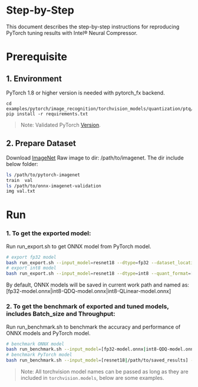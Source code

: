 Step-by-Step
============

This document describes the step-by-step instructions for reproducing PyTorch tuning results with Intel® Neural Compressor.

# Prerequisite

## 1. Environment

PyTorch 1.8 or higher version is needed with pytorch_fx backend.

```shell
cd examples/pytorch/image_recognition/torchvision_models/quantization/ptq/cpu/fx
pip install -r requirements.txt
```
> Note: Validated PyTorch [Version](/docs/source/installation_guide.md#validated-software-environment).

## 2. Prepare Dataset

Download [ImageNet](http://www.image-net.org/) Raw image to dir: /path/to/imagenet.  The dir include below folder:

```bash
ls /path/to/pytorch-imagenet
train  val
ls /path/to/onnx-imagenet-validation
img val.txt
```

# Run
### 1. To get the exported model: 

Run run_export.sh to get ONNX model from PyTorch model.
```bash
# export fp32 model
bash run_export.sh --input_model=resnet18 --dtype=fp32 --dataset_location=/path/to/pytorch-imagenet
# export int8 model
bash run_export.sh --input_model=resnet18 --dtype=int8 --quant_format=[QDQ|QLinear] --dataset_location=/path/to/pytorch-imagenet
```
By default, ONNX models will be saved in current work path and named as: [fp32-model.onnx|int8-QDQ-model.onnx|int8-QLinear-model.onnx]

### 2. To get the benchmark of exported and tuned models, includes Batch_size and Throughput: 
Run run_benchmark.sh to benchmark the accuracy and performance of ONNX models and PyTorch model.
```bash
# benchmark ONNX model
bash run_benchmark.sh --input_model=[fp32-model.onnx|int8-QDQ-model.onnx|int8-QLinear-model.onnx] --dataset_location=/path/to/onnx-imagenet-validation --mode=[accuracy|performance] --batch_size=[16]
# benchmark PyTorch model
bash run_benchmark.sh --input_model=[resnet18|/path/to/saved_results] --dataset_location=/path/to/pytorch-imagenet --mode=[accuracy|performance] --int8=[true|false] --batch_size=[16]
```


> Note: All torchvision model names can be passed as long as they are included in `torchvision.models`, below are some examples.
